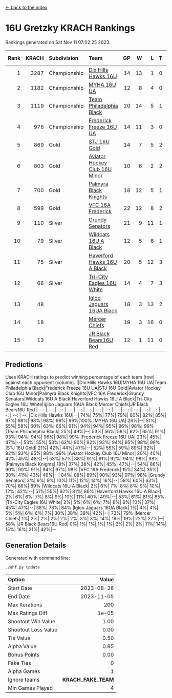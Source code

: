 [<- back to the index](readme.md)
# 16U Gretzky KRACH Rankings
Rankings generated on Sat Nov 11 07:02:25 2023.

Rank|KRACH|Subdivision|Team|GP|W|L|T|OTW|OTL|SoS|Exp Wins|Win Diff
---:|---:|:---|:---|---:|---:|---:|---:|---:|---:|---:|---:|---:
1|3287|Championship|[Dix Hills Hawks 16U](https://gamesheetstats.com/seasons/3659/teams/140688/schedule)|14|13|1|0|1|0|317|13.8|-0.0
2|1182|Championship|[MYHA 16U UA](https://gamesheetstats.com/seasons/3659/teams/140695/schedule)|12|8|4|0|2|1|781|8.8|-0.0
3|1119|Championship|[Team Philadelphia Black](https://gamesheetstats.com/seasons/3659/teams/140698/schedule)|20|14|5|1|1|1|621|15.3|-0.0
4|976|Championship|[Frederick Freeze 16U UA](https://gamesheetstats.com/seasons/3659/teams/140689/schedule)|14|11|3|0|0|0|342|11.9|0.0
5|869|Gold|[STJ 16U Gold](https://gamesheetstats.com/seasons/3659/teams/140697/schedule)|14|7|5|2|1|0|819|8.8|-0.0
6|803|Gold|[Aviator Hockey Club 16U Minor](https://gamesheetstats.com/seasons/3659/teams/140687/schedule)|10|6|2|2|2|1|487|7.9|0.0
7|700|Gold|[Palmyra Black Knights](https://gamesheetstats.com/seasons/3659/teams/140696/schedule)|18|12|5|1|2|0|451|13.4|0.0
8|599|Gold|[VFC 16A Frederick](https://gamesheetstats.com/seasons/3659/teams/140700/schedule)|22|12|8|2|0|2|769|13.8|-0.0
9|110|Silver|[Grundy Senators](https://gamesheetstats.com/seasons/3659/teams/140690/schedule)|21|9|11|1|0|0|393|10.4|0.0
10|79|Silver|[Wildcats 16U A Black](https://gamesheetstats.com/seasons/3659/teams/140725/schedule)|12|5|6|1|0|0|499|6.4|0.0
11|75|Silver|[Haverford Hawks 16U A Black](https://gamesheetstats.com/seasons/3659/teams/140691/schedule)|20|5|12|3|0|1|589|7.4|0.0
12|66|Silver|[Tri-City Eagles 16U White](https://gamesheetstats.com/seasons/3659/teams/140699/schedule)|14|4|7|3|0|1|215|6.4|0.0
13|48||[Igloo Jaguars 16UA Black](https://gamesheetstats.com/seasons/3659/teams/140692/schedule)|18|3|13|2|0|2|832|4.9|0.0
14|18||[Mercer Chiefs](https://gamesheetstats.com/seasons/3659/teams/140694/schedule)|19|3|16|0|0|0|1000|3.9|0.0
15|13||[JR Black Bears16U Red](https://gamesheetstats.com/seasons/3659/teams/140693/schedule)|12|1|11|0|0|0|321|1.9|0.0

## Predictions
Uses KRACH ratings to predict winning percentage of each team (row) against each opponent (column).
||Dix Hills Hawks 16U|MYHA 16U UA|Team Philadelphia Black|Frederick Freeze 16U UA|STJ 16U Gold|Aviator Hockey Club 16U Minor|Palmyra Black Knights|VFC 16A Frederick|Grundy Senators|Wildcats 16U A Black|Haverford Hawks 16U A Black|Tri-City Eagles 16U White|Igloo Jaguars 16UA Black|Mercer Chiefs|JR Black Bears16U Red
| --: | --: | --: | --: | --: | --: | --: | --: | --: | --: | --: | --: | --: | --: | --: | --: 
|Dix Hills Hawks 16U|--| 74%| 75%| 77%| 79%| 80%| 82%| 85%| 97%| 98%| 98%| 98%| 99%| 99%|100%
|MYHA 16U UA| 26%|--| 51%| 55%| 58%| 60%| 63%| 66%| 91%| 94%| 94%| 95%| 96%| 98%| 99%
|Team Philadelphia Black| 25%| 49%|--| 53%| 56%| 58%| 62%| 65%| 91%| 93%| 94%| 94%| 96%| 98%| 99%
|Frederick Freeze 16U UA| 23%| 45%| 47%|--| 53%| 55%| 58%| 62%| 90%| 92%| 93%| 94%| 95%| 98%| 99%
|STJ 16U Gold| 21%| 42%| 44%| 47%|--| 52%| 55%| 59%| 89%| 92%| 92%| 93%| 95%| 98%| 99%
|Aviator Hockey Club 16U Minor| 20%| 40%| 42%| 45%| 48%|--| 53%| 57%| 88%| 91%| 91%| 92%| 94%| 98%| 98%
|Palmyra Black Knights| 18%| 37%| 38%| 42%| 45%| 47%|--| 54%| 86%| 90%| 90%| 91%| 94%| 97%| 98%
|VFC 16A Frederick| 15%| 34%| 35%| 38%| 41%| 43%| 46%|--| 84%| 88%| 89%| 90%| 93%| 97%| 98%
|Grundy Senators|  3%|  9%|  9%| 10%| 11%| 12%| 14%| 16%|--| 58%| 60%| 63%| 70%| 86%| 89%
|Wildcats 16U A Black|  2%|  6%|  7%|  8%|  8%|  9%| 10%| 12%| 42%|--| 51%| 55%| 62%| 81%| 86%
|Haverford Hawks 16U A Black|  2%|  6%|  6%|  7%|  8%|  9%| 10%| 11%| 40%| 49%|--| 53%| 61%| 81%| 85%
|Tri-City Eagles 16U White|  2%|  5%|  6%|  6%|  7%|  8%|  9%| 10%| 37%| 45%| 47%|--| 58%| 78%| 84%
|Igloo Jaguars 16UA Black|  1%|  4%|  4%|  5%|  5%|  6%|  6%|  7%| 30%| 38%| 39%| 42%|--| 73%| 79%
|Mercer Chiefs|  1%|  2%|  2%|  2%|  2%|  2%|  3%|  3%| 14%| 19%| 19%| 22%| 27%|--| 58%
|JR Black Bears16U Red|  0%|  1%|  1%|  1%|  1%|  2%|  2%|  2%| 11%| 14%| 15%| 16%| 21%| 42%|--

## Generation Details

Generated with command line:
```
./ahf.py update
```

| Option | Value |
| :----- | ----: |
| Start Date | 2023-08-26 |
| End Date | 2023-11-05 |
| Max Iterations | 200 |
| Max Ratings Diff | 1e-05 |
| Shootout Win Value | 1.00 |
| Shootout Loss Value | 0.00 |
| Tie Value | 0.50 |
| Alpha Value | 0.85 |
| Bonus Points | 0.00 |
| Fake Ties | 0 |
| Alpha Games | 1 |
| Ignore teams | __KRACH_FAKE_TEAM__ |
| Min Games Played | 4 |

